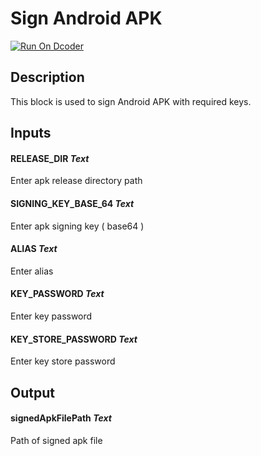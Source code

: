 # Sign Android APK
[![Run On Dcoder](https://static-content.dcoder.tech/dcoder-assets/run-on-dcoder.svg)](https://code.dcoder.tech/feed/block/616284b04b8721365990b38c)

## Description
This block is used to sign Android APK with required keys.

## Inputs
#### **RELEASE_DIR**  *Text*
Enter apk release directory path
#### **SIGNING_KEY_BASE_64**  *Text*
Enter apk signing key ( base64 )
#### **ALIAS**  *Text*
Enter alias
#### **KEY_PASSWORD**  *Text*
Enter key password
#### **KEY_STORE_PASSWORD**  *Text*
Enter key store password

## Output
#### **signedApkFilePath**  *Text*
Path of signed apk file

